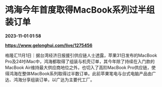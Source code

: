 # 鸿海今年首度取得MacBook系列过半组装订单

**2023-11-01 01:58**

**https://www.gelonghui.com/live/1275456**

格隆汇11月1日｜据台湾经济日报援引供应链人士透露，苹果31日发布的MacBook Pro及24吋iMac中，鸿海都取得了组装与机壳订单，其今年除了持续在入门款的MacBook Air维持最大供应商地位之外，也切入了高阶MacBook Pro供应链，使得鸿海在整体MacBook系列取得过半数订单。此前苹果笔电与台式电脑产品由广达、鸿海分享组装订单，以广达为主要代工厂。